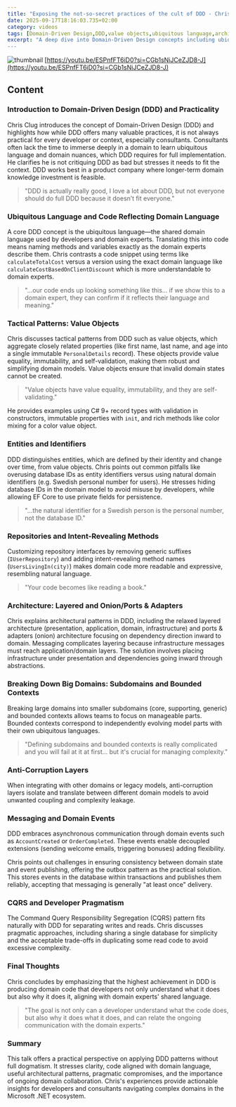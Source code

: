 ```yaml
---
title: "Exposing the not-so-secret practices of the cult of DDD - Chris Klug - NDC London 2025 (en)"
date: 2025-09-17T18:16:03.735+02:00
category: videos
tags: [Domain-Driven Design,DDD,value objects,ubiquitous language,architecture,onion architecture,CQRS,messaging,software design,software development,.NET,.NET Core,entity framework]
excerpt: "A deep dive into Domain-Driven Design concepts including ubiquitous language, value objects, domain events, architecture patterns, and pragmatic advice for applying DDD in real-world software projects.
---
```


![thumbnail](https://i.ytimg.com/vi/ESPnfFT6iD0/maxresdefault.jpg)
[https://youtu.be/ESPnfFT6iD0?si=CGb1sNiJCeZJD8-J](https://youtu.be/ESPnfFT6iD0?si=CGb1sNiJCeZJD8-J)

<!--- My thoughts -->

## Content

### Introduction to Domain-Driven Design (DDD) and Practicality
Chris Clug introduces the concept of Domain-Driven Design (DDD) and highlights how while DDD offers many valuable practices, it is not always practical for every developer or context, especially consultants. Consultants often lack the time to immerse deeply in a domain to learn ubiquitous language and domain nuances, which DDD requires for full implementation. He clarifies he is not critiquing DDD as bad but stresses it needs to fit the context. DDD works best in a product company where longer-term domain knowledge investment is feasible.

> "DDD is actually really good, I love a lot about DDD, but not everyone should do full DDD because it doesn’t fit everyone."

### Ubiquitous Language and Code Reflecting Domain Language
A core DDD concept is the ubiquitous language—the shared domain language used by developers and domain experts. Translating this into code means naming methods and variables exactly as the domain experts describe them. Chris contrasts a code snippet using terms like `calculateTotalCost` versus a version using the exact domain language like `calculateCostBasedOnClientDiscount` which is more understandable to domain experts.

> "...our code ends up looking something like this... if we show this to a domain expert, they can confirm if it reflects their language and meaning."

### Tactical Patterns: Value Objects
Chris discusses tactical patterns from DDD such as value objects, which aggregate closely related properties (like first name, last name, and age into a single immutable `PersonalDetails` record). These objects provide value equality, immutability, and self-validation, making them robust and simplifying domain models. Value objects ensure that invalid domain states cannot be created.

> "Value objects have value equality, immutability, and they are self-validating." 

He provides examples using C# 9+ record types with validation in constructors, immutable properties with `init`, and rich methods like color mixing for a color value object.

### Entities and Identifiers
DDD distinguishes entities, which are defined by their identity and change over time, from value objects. Chris points out common pitfalls like overusing database IDs as entity identifiers versus using natural domain identifiers (e.g. Swedish personal number for users). He stresses hiding database IDs in the domain model to avoid misuse by developers, while allowing EF Core to use private fields for persistence.

> "...the natural identifier for a Swedish person is the personal number, not the database ID."

### Repositories and Intent-Revealing Methods
Customizing repository interfaces by removing generic suffixes (`IUserRepository`) and adding intent-revealing method names (`UsersLivingIn(city)`) makes domain code more readable and expressive, resembling natural language.

> "Your code becomes like reading a book."

### Architecture: Layered and Onion/Ports & Adapters
Chris explains architectural patterns in DDD, including the relaxed layered architecture (presentation, application, domain, infrastructure) and ports & adapters (onion) architecture focusing on dependency direction inward to domain.
Messaging complicates layering because infrastructure messages must reach application/domain layers. The solution involves placing infrastructure under presentation and dependencies going inward through abstractions.

### Breaking Down Big Domains: Subdomains and Bounded Contexts
Breaking large domains into smaller subdomains (core, supporting, generic) and bounded contexts allows teams to focus on manageable parts. Bounded contexts correspond to independently evolving model parts with their own ubiquitous languages.

> "Defining subdomains and bounded contexts is really complicated and you will fail at it at first... but it's crucial for managing complexity."

### Anti-Corruption Layers
When integrating with other domains or legacy models, anti-corruption layers isolate and translate between different domain models to avoid unwanted coupling and complexity leakage.

### Messaging and Domain Events
DDD embraces asynchronous communication through domain events such as `AccountCreated` or `OrderCompleted`. These events enable decoupled extensions (sending welcome emails, triggering bonuses) adding flexibility.

Chris points out challenges in ensuring consistency between domain state and event publishing, offering the outbox pattern as the practical solution. This stores events in the database within transactions and publishes them reliably, accepting that messaging is generally "at least once" delivery.

### CQRS and Developer Pragmatism
The Command Query Responsibility Segregation (CQRS) pattern fits naturally with DDD for separating writes and reads. Chris discusses pragmatic approaches, including sharing a single database for simplicity and the acceptable trade-offs in duplicating some read code to avoid excessive complexity.

### Final Thoughts
Chris concludes by emphasizing that the highest achievement in DDD is producing domain code that developers not only understand what it does but also why it does it, aligning with domain experts' shared language.

> "The goal is not only can a developer understand what the code does, but also why it does what it does, and can relate the ongoing communication with the domain experts."

### Summary
This talk offers a practical perspective on applying DDD patterns without full dogmatism. It stresses clarity, code aligned with domain language, useful architectural patterns, pragmatic compromises, and the importance of ongoing domain collaboration. Chris's experiences provide actionable insights for developers and consultants navigating complex domains in the Microsoft .NET ecosystem.
